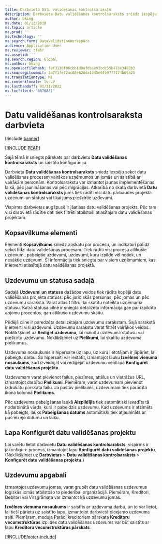 ```yaml
---
title: Darbvieta Datu validēšanas kontrolsaraksts
description: Darbvieta Datu validēšanas kontrolsaraksts sniedz iespēju sekot datu validēšanas procesam vairākos uzņēmumos un jomās un saistībā ar vairākām personām.
author: bking
ms.date: 01/12/2018
ms.topic: article
ms.prod: ''
ms.technology: ''
ms.search.form: DataValidationWorkspace
audience: Application User
ms.reviewer: tfehr
ms.assetid: ''
ms.search.region: Global
ms.author: bking
ms.openlocfilehash: fef3130f06cbb1d8afdbae93bdc55b47be3480b3
ms.sourcegitcommit: 3a7f1fe72ac08e62dda1045e0fb97f7174b69a25
ms.translationtype: MT
ms.contentlocale: lv-LV
ms.lasthandoff: 01/31/2022
ms.locfileid: "8070831"
---
```

# <a name="data-validation-checklist-workspace"></a>Datu validēšanas kontrolsaraksta darbvieta

[!include [banner](../includes/banner.md)]


[!INCLUDE [PEAP](../../../includes/peap-1.md)]

Šajā tēmā ir sniegts pārskats par darbvietu **Datu validēšanas kontrolsaraksts** un saistīto konfigurāciju.

Darbvieta **Datu validēšanas kontrolsaraksts** sniedz iespēju sekot datu validēšanas procesam vairākos uzņēmumos un jomās un saistībā ar vairākām personām. Kontrolsarakstu var izmantot jaunas implementēšanas laikā, pēc jaunināšanas vai pēc migrācijas. Atkarībā no skata darbvietā **Datu validēšanas kontrolsaraksts** jums tiek rādīti visi datu pārbaudes projekta uzdevumi un statusi vai tikai jums piešķirtie uzdevumi.

Vispirms darbvietas augšpusē ir jāatlasa datu validēšanas projekts. Pēc tam visi darbvietā rādītie dati tiek filtrēti atbilstoši atlasītajam datu validēšanas projektam.

## <a name="summary-tiles"></a>Kopsavilkuma elementi

Elementi **Kopsavilkums** sniedz apskatu par procesu, un indikatori palīdz sekot līdzi datu validēšanas procesam. Tiek rādīti visi procesa atlikušie uzdevumi, pabeigtie uzdevumi, uzdevumi, kuru izpilde vēl notiek, un nesāktie uzdevumi. Šī informācija tiek sniegta par visiem uzņēmumiem, kas ir ietverti atlasītajā datu validēšanas projektā.

## <a name="tasks-and-status-section"></a>Uzdevumu un statusa sadaļā

Sadaļā **Uzdevumi un statuss** dažādos veidos tiek rādīts kopējā datu validēšanas projekta statuss: pēc juridiskās personas, pēc jomas un pēc uzdevumu saraksta. Varat atlasīt filtru, lai skatītu noteikta uzņēmuma statusu. Katrā statusa cilnē ir sniegta detalizēta informācija gan par izpildīto apjomu procentos, gan atlikušo uzdevumu skaitu.

Pēdējā cilne ir paredzēta detalizētajam uzdevumu sarakstam. Šajā sarakstā ir ietverti visi uzdevumi. Uzdevumu sarakstu varat filtrēt vairākos veidos. Noklikšķiniet uz **Rediģēt uzdevumu**, lai mainītu uzdevuma statusu vai piešķirtu uzdevumu. Noklikšķiniet uz **Pielikumi**, lai skatītu uzdevuma pielikumus.

Uzdevuma nosaukums ir hipersaite uz lapu, uz kuru lietotājam ir jāpāriet, lai pabeigtu darbu. Šo hipersaiti var iestatīt, izmantojot lauku **Izvēlnes vienuma nosaukums**, kad izveidojat vai rediģējat uzdevumu veidlapā **Konfigurēt datu validēšanas projektu**.

Uzdevumam varat pievienot failus, piezīmes, attēlus un vietrāžus URL, izmantojot darbību **Pielikumi**. Piemēram, varat uzdevumam pievienot izdrukātu pārskata failu. Ja pastāv pielikums, uzdevumam tiek parādīta ikona kolonnā **Pielikums**.

Pēc uzdevuma pabeigšanas laukā **Aizpildījis** tiek automātiski ievadīts tā nodarbinātā vārds, kurš ir pabeidzis uzdevumu. Kad uzdevums ir atzīmēts kā pabeigts, lauks **Pabeigšanas datums** automātiski tiek atjaunināts ar pašreizējo datumu un laiku.

## <a name="configure-data-validation-project-page"></a>Lapa Konfigurēt datu validēšanas projektu

Lai varētu lietot darbvietu **Datu validēšanas kontrolsaraksts**, vispirms ir jākonfigurē process, izmantojot lapu **Konfigurēt datu validēšanas projektu**. (Noklikšķiniet uz **Darbvietas** \> **Datu validēšanas kontrolsaraksts** \> **Konfigurēt datu validēšanas projektu**.)

## <a name="task-areas"></a>Uzdevumu apgabali

Izmantojot uzdevumu jomas, varat grupēt datu validēšanas uzdevumus loģiskās jomās atbilstošo to piederībai organizācijā. Piemēram, Kreditori, Debitori vai Virsgrāmata var izmantot kā uzdevumu jomas.

**Izvēlnes vienuma nosaukums** ir saistīts ar uzdevuma darbu, un to var lietot, lai tieši pārietu uz saistīto lapu, izmantojot darbvietā pieejamo uzdevuma saiti. Piemēram, moduļa Parādi kreditoriem pārskata **Kreditoru vecumstruktūras** izpildes datu validēšanas uzdevums var būt saistīts ar lapu **Kreditoru vecumstruktūras pārskats**.


[!INCLUDE[footer-include](../../../includes/footer-banner.md)]